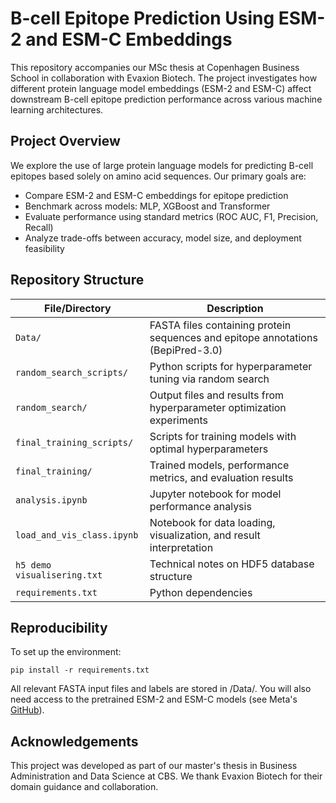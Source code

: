 # B-cell Epitope Prediction Using ESM-2 and ESM-C Embeddings

This repository accompanies our MSc thesis at Copenhagen Business School in collaboration with Evaxion Biotech. The project investigates how different protein language model embeddings (ESM-2 and ESM-C) affect downstream B-cell epitope prediction performance across various machine learning architectures.

## Project Overview

We explore the use of large protein language models for predicting B-cell epitopes based solely on amino acid sequences. Our primary goals are:

- Compare ESM-2 and ESM-C embeddings for epitope prediction  
- Benchmark across models: MLP, XGBoost and Transformer  
- Evaluate performance using standard metrics (ROC AUC, F1, Precision, Recall)  
- Analyze trade-offs between accuracy, model size, and deployment feasibility  

## Repository Structure

| File/Directory              | Description                                                                 |
|----------------------------|-----------------------------------------------------------------------------|
| `Data/`                    | FASTA files containing protein sequences and epitope annotations (BepiPred-3.0) |
| `random_search_scripts/`   | Python scripts for hyperparameter tuning via random search                  |
| `random_search/`           | Output files and results from hyperparameter optimization experiments       |
| `final_training_scripts/`  | Scripts for training models with optimal hyperparameters                    |
| `final_training/`          | Trained models, performance metrics, and evaluation results                 |
| `analysis.ipynb`           | Jupyter notebook for model performance analysis                             |
| `load_and_vis_class.ipynb` | Notebook for data loading, visualization, and result interpretation         |
| `h5 demo visualisering.txt`| Technical notes on HDF5 database structure                                  |
| `requirements.txt`         | Python dependencies 

## Reproducibility

To set up the environment:

```pip install -r requirements.txt```

All relevant FASTA input files and labels are stored in /Data/.
You will also need access to the pretrained ESM-2 and ESM-C models (see Meta's [GitHub](https://github.com/facebookresearch/esm)).

## Acknowledgements
This project was developed as part of our master's thesis in Business Administration and Data Science at CBS. We thank Evaxion Biotech for their domain guidance and collaboration.
